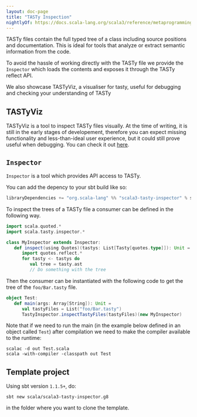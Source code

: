 ```yaml
---
layout: doc-page
title: "TASTy Inspection"
nightlyOf: https://docs.scala-lang.org/scala3/reference/metaprogramming/tasty-inspect.html
---
```


TASTy files contain the full typed tree of a class including source positions
and documentation. This is ideal for tools that analyze or extract semantic
information from the code.

To avoid the hassle of working directly with the TASTy
file we provide the `Inspector` which loads the contents and exposes it
through the TASTy reflect API.

We also showcase TASTyViz, a visualiser for tasty, useful for debugging and checking your understanding of TASTy

## TASTyViz

<!-- Keep synced with https://github.com/scala/docs.scala-lang/blob/main/scala3/guides/tasty-overview.md -->

TASTyViz is a tool to inspect TASTy files visually.
At the time of writing, it is still in the early stages of developement, therefore you can expect missing functionality and less-than-ideal user experience, but it could still prove useful when debugging.
You can check it out [here](https://github.com/shardulc/tastyviz).

## `Inspector`

`Inspector` is a tool which provides API access to TASTy.

You can add the depency to your sbt build like so:
```scala
libraryDependencies += "org.scala-lang" %% "scala3-tasty-inspector" % scalaVersion.value
```


To inspect the trees of a TASTy file a consumer can be defined in the following way.

```scala
import scala.quoted.*
import scala.tasty.inspector.*

class MyInspector extends Inspector:
   def inspect(using Quotes)(tastys: List[Tasty[quotes.type]]): Unit =
      import quotes.reflect.*
      for tasty <- tastys do
         val tree = tasty.ast
         // Do something with the tree
```

Then the consumer can be instantiated with the following code to get the tree of the `foo/Bar.tasty` file.

```scala
object Test:
   def main(args: Array[String]): Unit =
      val tastyFiles = List("foo/Bar.tasty")
      TastyInspector.inspectTastyFiles(tastyFiles)(new MyInspector)
```

Note that if we need to run the main (in the example below defined in an object called `Test`) after compilation we need to make the compiler available to the runtime:

```shell
scalac -d out Test.scala
scala -with-compiler -classpath out Test
```

## Template project

Using sbt version `1.1.5+`, do:

```shell
sbt new scala/scala3-tasty-inspector.g8
```

in the folder where you want to clone the template.
